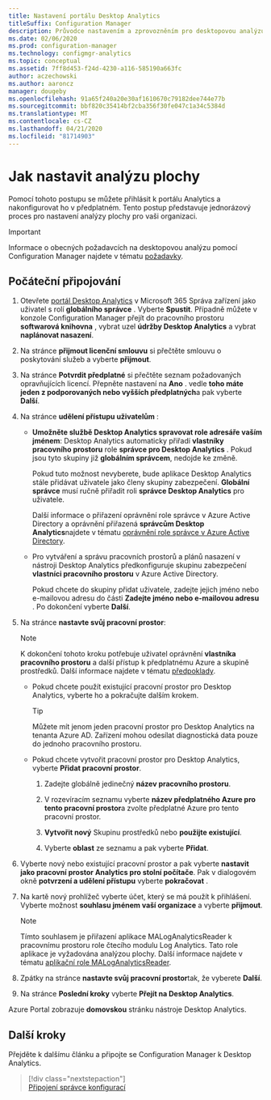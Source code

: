 ```yaml
---
title: Nastavení portálu Desktop Analytics
titleSuffix: Configuration Manager
description: Průvodce nastavením a zprovozněním pro desktopovou analýzu
ms.date: 02/06/2020
ms.prod: configuration-manager
ms.technology: configmgr-analytics
ms.topic: conceptual
ms.assetid: 7ff8d453-f24d-4230-a116-585190a663fc
author: aczechowski
ms.author: aaroncz
manager: dougeby
ms.openlocfilehash: 91a65f240a20e30af1610670c79182dee744e77b
ms.sourcegitcommit: bbf820c35414bf2cba356f30fe047c1a34c5384d
ms.translationtype: MT
ms.contentlocale: cs-CZ
ms.lasthandoff: 04/21/2020
ms.locfileid: "81714903"
---
```

# <a name="how-to-set-up-desktop-analytics"></a>Jak nastavit analýzu plochy

Pomocí tohoto postupu se můžete přihlásit k portálu Analytics a nakonfigurovat ho v předplatném. Tento postup představuje jednorázový proces pro nastavení analýzy plochy pro vaši organizaci.  

> [!Important]  
> Informace o obecných požadavcích na desktopovou analýzu pomocí Configuration Manager najdete v tématu [požadavky](overview.md#prerequisites).  

## <a name="initial-onboarding"></a>Počáteční připojování

1. Otevřete [portál Desktop Analytics](https://aka.ms/desktopanalytics) v Microsoft 365 Správa zařízení jako uživatel s rolí **globálního správce** . Vyberte **Spustit**. Případně můžete v konzole Configuration Manager přejít do pracovního prostoru **softwarová knihovna** , vybrat uzel **údržby Desktop Analytics** a vybrat **naplánovat nasazení**.

2. Na stránce **přijmout licenční smlouvu** si přečtěte smlouvu o poskytování služeb a vyberte **přijmout**.  

3. Na stránce **Potvrdit předplatné** si přečtěte seznam požadovaných opravňujících licencí. Přepněte nastavení na **Ano** . vedle **toho máte jeden z podporovaných nebo vyšších předplatných**a pak vyberte **Další**.  

4. Na stránce **udělení přístupu uživatelům** :

    - **Umožněte službě Desktop Analytics spravovat role adresáře vaším jménem**: Desktop Analytics automaticky přiřadí **vlastníky pracovního prostoru** role **správce pro Desktop Analytics** . Pokud jsou tyto skupiny již **globálním správcem**, nedojde ke změně.

        Pokud tuto možnost nevyberete, bude aplikace Desktop Analytics stále přidávat uživatele jako členy skupiny zabezpečení. **Globální správce** musí ručně přiřadit roli **správce Desktop Analytics** pro uživatele.

        Další informace o přiřazení oprávnění role správce v Azure Active Directory a oprávnění přiřazená **správcům Desktop Analytics**najdete v tématu [oprávnění role správce v Azure Active Directory](https://docs.microsoft.com/azure/active-directory/users-groups-roles/directory-assign-admin-roles).  

    - Pro vytváření a správu pracovních prostorů a plánů nasazení v nástroji Desktop Analytics předkonfiguruje skupinu zabezpečení **vlastníci pracovního prostoru** v Azure Active Directory.

        Pokud chcete do skupiny přidat uživatele, zadejte jejich jméno nebo e-mailovou adresu do části **Zadejte jméno nebo e-mailovou adresu** . Po dokončení vyberte **Další**.

5. Na stránce **nastavte svůj pracovní prostor**:  

    > [!NOTE]  
    > K dokončení tohoto kroku potřebuje uživatel oprávnění **vlastníka pracovního prostoru** a další přístup k předplatnému Azure a skupině prostředků. Další informace najdete v tématu [předpoklady](overview.md#prerequisites).  

    - Pokud chcete použít existující pracovní prostor pro Desktop Analytics, vyberte ho a pokračujte dalším krokem.  

        > [!TIP]  
        > Můžete mít jenom jeden pracovní prostor pro Desktop Analytics na tenanta Azure AD. Zařízení mohou odesílat diagnostická data pouze do jednoho pracovního prostoru.  

    - Pokud chcete vytvořit pracovní prostor pro Desktop Analytics, vyberte **Přidat pracovní prostor**.  

        1. Zadejte globálně jedinečný **název pracovního prostoru**.

        2. V rozevíracím seznamu vyberte **název předplatného Azure pro tento pracovní prostor**a zvolte předplatné Azure pro tento pracovní prostor.  

        3. **Vytvořit nový** Skupinu prostředků nebo **použijte existující**.

        4. Vyberte **oblast** ze seznamu a pak vyberte **Přidat**.  

6. Vyberte nový nebo existující pracovní prostor a pak vyberte **nastavit jako pracovní prostor Analytics pro stolní počítače**.  Pak v dialogovém okně **potvrzení a udělení přístupu** vyberte **pokračovat** .  

7. Na kartě nový prohlížeč vyberte účet, který se má použít k přihlášení. Vyberte možnost **souhlasu jménem vaší organizace** a vyberte **přijmout**.  

    > [!Note]  
    > Tímto souhlasem je přiřazení aplikace MALogAnalyticsReader k pracovnímu prostoru role čtecího modulu Log Analytics. Tato role aplikace je vyžadována analýzou plochy. Další informace najdete v tématu [aplikační role MALogAnalyticsReader](troubleshooting.md#bkmk_MALogAnalyticsReader).  

8. Zpátky na stránce **nastavte svůj pracovní prostor**tak, že vyberete **Další**.  

9. Na stránce **Poslední kroky** vyberte **Přejít na Desktop Analytics**.

Azure Portal zobrazuje **domovskou** stránku nástroje Desktop Analytics.

## <a name="next-steps"></a>Další kroky

Přejděte k dalšímu článku a připojte se Configuration Manager k Desktop Analytics.
> [!div class="nextstepaction"]  
> [Připojení správce konfigurací](connect-configmgr.md)  
